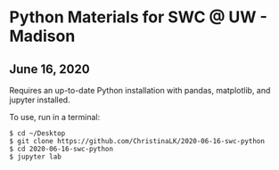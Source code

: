 # Python Materials for SWC @ UW - Madison
## June 16, 2020

Requires an up-to-date Python installation with pandas, matplotlib, and jupyter installed. 

To use, run in a terminal: 
```
$ cd ~/Desktop
$ git clone https://github.com/ChristinaLK/2020-06-16-swc-python
$ cd 2020-06-16-swc-python
$ jupyter lab
```
